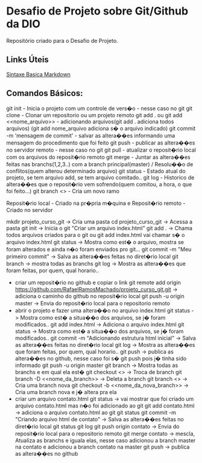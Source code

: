 # Desafio de Projeto sobre Git/Github da DIO
Repositório criado para o Desafio de Projeto.

## Links Úteis
[Sintaxe Basica Markdown](https://www.markdownguide.org/basic-syntax/)

## Comandos Básicos:
git init - Inicia o projeto com um controle de vers�o - nesse caso no git
git clone - Clonar um repositorio ou um projeto remoto
git add . ou git add <<nome_arquivo>> - adicionando arquivos(git add . adiciona todos arquivos) (git add nome_arquivo adiciona s� o arquivo indicado)
git commit -m 'mensagem de commit' - salvar as altera��es informando uma mensagem do procedimento que foi feito
git push - publicar as altera��es no servidor remoto - nesse caso no git
git pull - atualizar o reposit�rio local com os arquivos do reposit�rio remoto
git merge - Juntar as altera��es feitas nas branchs(1,2,3..) com a branch principal(master) / Resolu��o de conflitos(quem alterou determinado arquivo)
git status - Estado atual do projeto, se tem arquivo add, se tem arquivo comitado..
git log - Historico de altera��es que o reposit�rio vem sofrendo(quem comitou, a hora, o que foi feito...)
git branch <<nome da branch>> - Cria um novo ramo

Reposit�rio local - Criado na pr�pria m�quina e Reposit�rio remoto - Criado no servidor


mkdir projeto_curso_git -> Cria uma pasta
cd projeto_curso_git -> Acessa a pasta
git init -> Inicia o git
"Criar um arquivo index.html"
git add . -> Chama todos arquivos criados para o git ou git add index.html vai chamar s� o arquivo index.html
git status -> Mostra como est� o arquivo, mostra se foram alterados e ainda n�o foram enviados pro git...
git commit -m "Meu primeiro commit" -> Salva as altera��es feitas no diret�rio local
git branch -> mostra todas as branchs
git log -> Mostra as altera��es que foram feitas, por quem, qual horario..
- criar um reposit�rio no github e copiar o link
git remote add origin https://github.com/RafaelRamosMachado/projeto_curso_git.git -> adiciona o caminho do github no reposit�rio local
git push -u origin master -> Envia do reposit�rio local para o repositorio remoto
- abrir o projeto e fazer uma altera��o no arquivo index.html
git status -> Mostra como est� a situa��o dos arquivos, se j� foram modificados..
git add index.html -> Adiciona o arquivo index.html
git status -> Mostra como est� a situa��o dos arquivos, se j� foram modificados..
git commit -m "Adicionando estrutura html inicial" -> Salva as altera��es feitas no diret�rio local
git log -> Mostra as altera��es que foram feitas, por quem, qual horario..
git push -> publica as altera��es no github, nesse caso foi s� git push pois j� tinha sido informado git push -u origin master
git branch -> Mostra todas as branchs e em qual ela est�
git checkout <<nome branch>> -> Troca de branch
git branch -D <<nome_da_branch>> -> Deleta a branch
git branch <<nome branch>> -> Cria uma branch nova
git checkout -b <<nome_da_nova_branch>> -> Cria uma branch nova e j� altera pra ela
- criar um arquivo contato.html
git status -> vai mostrar que foi criado um arquivo contato.html mas n�o foi adicionado ao git
git add contato.html -> adiciona o arquivo contato.html ao git
git status
git commit -m "Criando arquivo html de contato" -> Salva as altera��es feitas no diret�rio local
git status
git log
git push origin contato -> Envia do reposit�rio local para o repositorio remoto
git merge contato -> mescla, Atualiza as branchs e iguala elas, nesse caso adicionou a branch master na contato e adicionou a branch contato na master 
git push -> publica as altera��es no github

